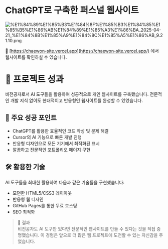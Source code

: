 
# ChatGPT로 구축한 퍼스널 웹사이트 


![%E1%84%89%E1%85%B3%E1%84%8F%E1%85%B3%E1%84%85%E1%85%B5%E1%86%AB%E1%84%89%E1%85%A3%E1%86%BA_2025-04-21_%E1%84%8B%E1%85%A9%E1%84%8C%E1%85%A5%E1%86%AB_9.21.10.png](https://prod-files-secure.s3.us-west-2.amazonaws.com/21f139c9-bf9f-4b93-9524-b69d1e4ed145/cce7abc7-f4a9-4f13-b657-e35eb0d10af2/%E1%84%89%E1%85%B3%E1%84%8F%E1%85%B3%E1%84%85%E1%85%B5%E1%86%AB%E1%84%89%E1%85%A3%E1%86%BA_2025-04-21_%E1%84%8B%E1%85%A9%E1%84%8C%E1%85%A5%E1%86%AB_9.21.10.png?X-Amz-Algorithm=AWS4-HMAC-SHA256&X-Amz-Content-Sha256=UNSIGNED-PAYLOAD&X-Amz-Credential=ASIAZI2LB466ZDTX6XUL%2F20250504%2Fus-west-2%2Fs3%2Faws4_request&X-Amz-Date=20250504T055156Z&X-Amz-Expires=3600&X-Amz-Security-Token=IQoJb3JpZ2luX2VjEGUaCXVzLXdlc3QtMiJIMEYCIQDFfC9gNby7Ri4shIS0yzFx59EqAOAUIXBMm%2FlpsvjyGAIhALBrB9KhBbcH6oEiRE%2Bm8myGOSohWhzeqndLhKw8hLZmKogECP7%2F%2F%2F%2F%2F%2F%2F%2F%2F%2FwEQABoMNjM3NDIzMTgzODA1Igwfi7CXfzb1w3RatU4q3APFDKfcFHEuYZJOj4qaE7Um%2FkIVehmB5B0V6%2BCNWvz7wW88UO8AqlqrVa0WbP3vxQ%2B57VBIia0Kg%2BAoVwJWE7EXhw6P%2F%2FhGbwanMhK7FAfRbN2ieCjAUnhTVH97kEy%2FNONplL253d0kNBn2tybp7AVXT1qXnVYursiRu8B2FhylEFBvUE9XfsxhXKG4EmeGNTf58k3wrXThxe5E8YOv%2FsyjqzKHe0QLSL5xn6fXfMCPzKVyQrNYn9rTOJFLdYGSuNk0i1ZuXQZR6q1dRDO9LQXnouNtst0sTa54FM38cTtgAE9O0RFpNPjAEqs%2FT%2BhgtBpED%2BbaWM02BnG8EPYzvzWJCcshsxFDZ359YHohLw%2FnzFndq1TfsaWgpsw%2FXRIS6yQWArx%2FimT9ICZp%2FGbQ5eOwyUzGy%2Banj8vKhwUDTdAa9veyaVvOhUacYyXGKP%2BA%2BZrzl%2F2hvmvYWgwpxI4GtMchdnlGEFRulWqbG8hCTltj6L7UAJ5gt46eWnXUdUCLgJFMSdFR73aYZ3zzg%2BUvH44FPXW4%2FgpvMborNFvQEpoJFbF%2BfAyU8KLzwefYRE2r5z3JL2X4PX2F%2B3o6QonKmVyLt7AFVD8wJiHlpZucvzzmJY5RqYQa7oioeegPuTDY6dvABjqkAUzPguGk3ZauF2gdEMLjVGBAmPULQQKmFnh64eEnmX%2FvqxrgnnXPYuOt7Wk6kIlZvwH6qBKtDHmH4hx3cAAAd1bqVx3aPPwvsJgxR4jt1XnglOL0JxNdKPCiaVRvuUtmdYnEo7ny3%2FqSDQtAKxGrRg4TxQajwSJDYMHXbX0tQ317i0Ye9QcT0pKdpL3uZvw%2BSxve8EwB9vxSnEugyjpcvSblI26C&X-Amz-Signature=f45171216036ed94c390454dc451b4d70ca4e3dee59e590b6d7008119d21dfa7&X-Amz-SignedHeaders=host&x-id=GetObject)


🔗 [https://chaewon-site.vercel.app](https://chaewon-site.vercel.app/) 에서 웹사이트를 확인하실 수 있습니다.


# 🌟 프로젝트 성과


비전공자로서 AI 도구들을 활용하여 성공적으로 개인 웹사이트를 구축했습니다. 전문적인 개발 지식 없이도 현대적이고 반응형인 웹사이트를 완성할 수 있었습니다.


## 💪 주요 성공 포인트

- ChatGPT를 활용한 효율적인 코드 작성 및 문제 해결
- Cursor의 AI 기능으로 빠른 개발 진행
- 반응형 디자인으로 모든 기기에서 최적화된 표시
- 깔끔하고 전문적인 포트폴리오 페이지 구현

## 🛠 활용한 기술


AI 도구들을 최대한 활용하여 다음과 같은 기술들을 구현했습니다:

- 모던한 HTML5/CSS3 레이아웃
- 반응형 웹 디자인
- GitHub Pages를 통한 무료 호스팅
- SEO 최적화

> 🎉 결과  
> 비전공자도 AI 도구만 있다면 전문적인 웹사이트를 만들 수 있다는 것을 직접 증명했습니다. 이 경험은 앞으로 더 많은 웹 프로젝트에 도전할 수 있는 자신감을 주었습니다.

